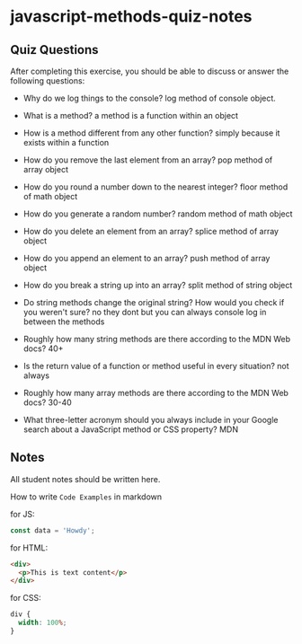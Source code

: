 # javascript-methods-quiz-notes

## Quiz Questions

After completing this exercise, you should be able to discuss or answer the following questions:

- Why do we log things to the console?
  log method of console object.

- What is a method?
  a method is a function within an object

- How is a method different from any other function?
  simply because it exists within a function

- How do you remove the last element from an array?
  pop method of array object

- How do you round a number down to the nearest integer?
  floor method of math object
- How do you generate a random number?
  random method of math object
- How do you delete an element from an array?
  splice method of array object
- How do you append an element to an array?
  push method of array object

- How do you break a string up into an array?
  split method of string object
- Do string methods change the original string? How would you check if you weren't sure?
  no they dont but you can always console log in between the methods
- Roughly how many string methods are there according to the MDN Web docs?
  40+
- Is the return value of a function or method useful in every situation?
  not always
- Roughly how many array methods are there according to the MDN Web docs?
  30-40
- What three-letter acronym should you always include in your Google search about a JavaScript method or CSS property?
  MDN

## Notes

All student notes should be written here.

How to write `Code Examples` in markdown

for JS:

```javascript
const data = 'Howdy';
```

for HTML:

```html
<div>
  <p>This is text content</p>
</div>
```

for CSS:

```css
div {
  width: 100%;
}
```
